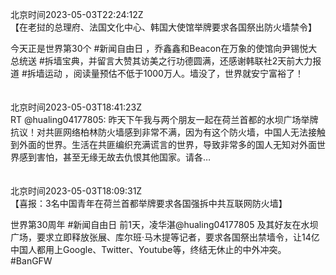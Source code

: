 北京时间2023-05-03T22:24:12Z<br>【在老挝的总理府、法国文化中心、韩国大使馆举牌要求各国祭出防火墙禁令】

今天正是世界第30个 #新闻自由日 ，乔鑫鑫和Beacon在万象的使馆向尹锡悦大总统送 #拆墙宝典，并留言大赞其访美之行功德圆满，还感谢韩联社2天前大力报道 #拆墙运动 ，阅读量预估不低于1000万人。墙没了，世界就安宁富裕了！<br><br><br>北京时间2023-05-03T18:41:23Z<br>RT @hualing04177805: 昨天下午我与两个朋友一起在荷兰首都的水坝广场举牌抗议！对共匪网络柏林防火墙感到非常不满，因为有这个防火墙，中国人无法接触到外面的世界。生活在共匪编织充满谎言的世界，导致非常多的国人无知对外面世界感到害怕，甚至无缘无故去仇恨其他国家。请各…<br><br><br>北京时间2023-05-03T18:09:31Z<br>【喜报：3名中国青年在荷兰首都举牌要求各国强拆中共互联网防火墙】

世界第30周年 #新闻自由日 前1天，凌华湛@hualing04177805 及其好友在水坝广场，要求立即释放张展、库尔班·马木提等记者，要求各国祭出禁墙令，让14亿中国人都用上Google、Twitter、Youtube等，终结无休止的中外冲突。#BanGFW<br><br><br>
